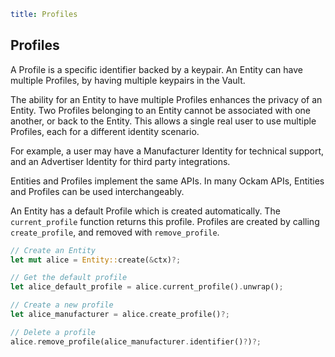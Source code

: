 ```yaml
title: Profiles
```

## Profiles

A Profile is a specific identifier backed by a keypair. An Entity can have
multiple Profiles, by having multiple keypairs in the Vault.

The ability for an Entity to have multiple Profiles enhances the privacy of
an Entity. Two Profiles belonging to an Entity cannot be associated with one
another, or back to the Entity. This allows a single real user to use multiple
Profiles, each for a different identity scenario.

For example, a user may have a Manufacturer Identity for technical support, and
an Advertiser Identity for third party integrations.

Entities and Profiles implement the same APIs. In many Ockam APIs, Entities and
Profiles can be used interchangeably.

An Entity has a default Profile which is created automatically. The
`current_profile` function returns this profile. Profiles are created by
calling `create_profile`, and removed with `remove_profile`.

```rust
// Create an Entity
let mut alice = Entity::create(&ctx)?;

// Get the default profile
let alice_default_profile = alice.current_profile().unwrap();

// Create a new profile
let alice_manufacturer = alice.create_profile()?;

// Delete a profile
alice.remove_profile(alice_manufacturer.identifier()?)?;
```
